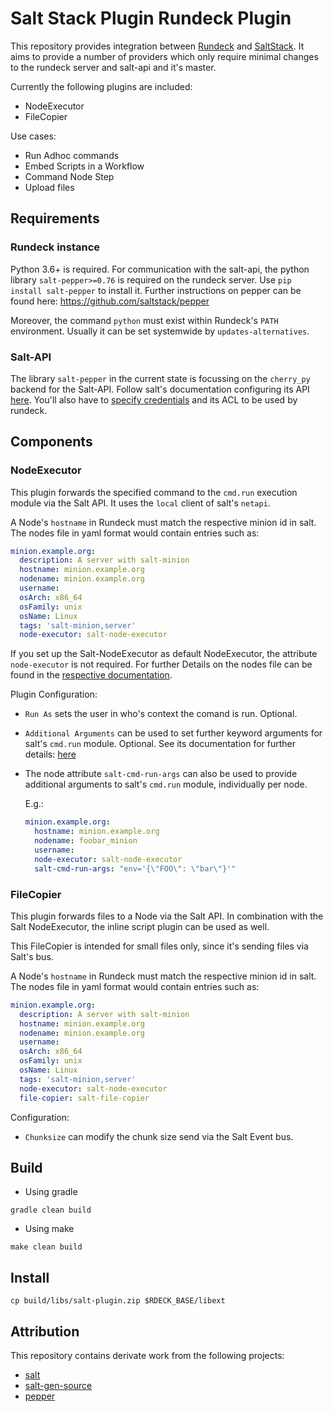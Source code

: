 # Salt Stack Plugin Rundeck Plugin

This repository provides integration between [Rundeck](https://www.rundeck.com)
and [SaltStack](https://www.saltproject.io). It aims to provide a number of
providers which only require minimal changes to the rundeck server and salt-api
and it's master.

Currently the following plugins are included:
  * NodeExecutor
  * FileCopier

Use cases:
  * Run Adhoc commands
  * Embed Scripts in a Workflow
  * Command Node Step
  * Upload files

## Requirements

### Rundeck instance
Python 3.6+ is required. For communication with the salt-api, the python
library `salt-pepper>=0.76` is required on the rundeck server.
Use `pip install salt-pepper` to install it.
Further instructions on pepper can be found here: https://github.com/saltstack/pepper

Moreover, the command `python` must exist within Rundeck's `PATH` environment.
Usually it can be set systemwide by `updates-alternatives`.


### Salt-API
The library `salt-pepper` in the current state is focussing on the `cherry_py`
backend for the Salt-API. Follow salt's documentation configuring its API
[here](https://docs.saltproject.io/en/latest/ref/netapi/all/salt.netapi.rest_cherrypy.html).
You'll also have to [specify credentials](https://docs.saltproject.io/en/latest/topics/eauth/index.html)
and its ACL to be used by rundeck.

## Components

### NodeExecutor
This plugin forwards the specified command to the `cmd.run` execution module via
the Salt API. It uses the `local` client of salt's `netapi`.

A Node's `hostname` in Rundeck must match the respective minion id in salt.
The nodes file in yaml format would contain entries such as:
```yaml
minion.example.org:
  description: A server with salt-minion
  hostname: minion.example.org
  nodename: minion.example.org
  username:
  osArch: x86_64
  osFamily: unix
  osName: Linux
  tags: 'salt-minion,server'
  node-executor: salt-node-executor
```
If you set up the Salt-NodeExecutor as default NodeExecutor, the attribute
`node-executor` is not required. For further Details on the nodes file can be
found in the [respective
documentation](https://docs.rundeck.com/docs/manual/document-format-reference/).


Plugin Configuration:
* `Run As` sets the user in who's context the comand is run. Optional.
* `Additional Arguments` can be used to set further keyword arguments for
  salt's `cmd.run` module. Optional. See its documentation for further details:
  [here](https://docs.saltproject.io/en/latest/ref/modules/all/salt.modules.cmdmod.html#salt.modules.cmdmod.run)
* The node attribute `salt-cmd-run-args` can also be used to provide additional
  arguments to salt's `cmd.run` module, individually per node.

  E.g.:
  ```yaml
  minion.example.org:
    hostname: minion.example.org
    nodename: foobar_minion
    username:
    node-executor: salt-node-executor
    salt-cmd-run-args: "env='{\"FOO\": \"bar\"}'"
  ```

### FileCopier
This plugin forwards files to a Node via the Salt API. In combination with the
Salt NodeExecutor, the inline script plugin can be used as well.

This FileCopier is intended for small files only, since it's sending files via
Salt's bus.

A Node's `hostname` in Rundeck must match the respective minion id in salt.
The nodes file in yaml format would contain entries such as:
```yaml
minion.example.org:
  description: A server with salt-minion
  hostname: minion.example.org
  nodename: minion.example.org
  username:
  osArch: x86_64
  osFamily: unix
  osName: Linux
  tags: 'salt-minion,server'
  node-executor: salt-node-executor
  file-copier: salt-file-copier
```

Configuration:
* `Chunksize` can modify the chunk size send via the Salt Event bus.

## Build

* Using gradle
```
gradle clean build
```

* Using make

```
make clean build
```

## Install

```
cp build/libs/salt-plugin.zip $RDECK_BASE/libext
```



## Attribution

This repository contains derivate work from the following projects:

* [salt](https://github.com/saltstack/salt)
* [salt-gen-source](https://github.com/amendlik/salt-gen-resource)
* [pepper](https://github.com/saltstack/pepper)

